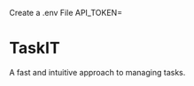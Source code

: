 Create a .env File
API_TOKEN=<YOUR API-TOKEN HERE>

# TaskIT
A fast and intuitive approach to managing tasks.
